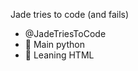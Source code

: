 Jade tries to code (and fails)

- @JadeTriesToCode
- 🐍 Main python
- 🌱 Leaning HTML

<!---
JadeTriesToCode/JadeTriesToCode is a ✨ special ✨ repository because its `README.md` (this file) appears on your GitHub profile.
You can click the Preview link to take a look at your changes.
--->
